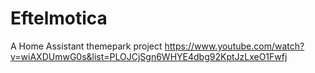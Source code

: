 # Eftelmotica
A Home Assistant themepark project
https://www.youtube.com/watch?v=wiAXDUmwG0s&list=PLOJCjSgn6WHYE4dbg92KptJzLxeO1Fwfj
